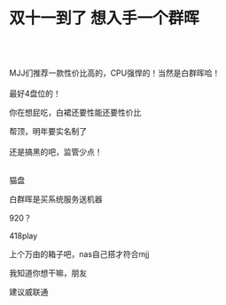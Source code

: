 # 双十一到了 想入手一个群晖


<br />
<br />
<br />
MJJ们推荐一款性价比高的，CPU强悍的！当然是白群晖哈！<br />
<br />
最好4盘位的！

<img src="static/image/smiley/default/lol.gif" smilieid="12" border="0" alt="" />你在想屁吃，白裙还要性能还要性价比

帮顶，明年要实名制了<br />
<br />
还是搞黑的吧，监管少点！<br />
<br />
<img src="static/image/smiley/default/lol.gif" smilieid="12" border="0" alt="" /><img src="static/image/smiley/default/lol.gif" smilieid="12" border="0" alt="" /><img src="static/image/smiley/default/lol.gif" smilieid="12" border="0" alt="" />

猫盘

白群晖是买系统服务送机器

920？

418play

上个万由的箱子吧，nas自己搭才符合mjj

<img id="aimg_kQXUY" onclick="zoom(this, this.src, 0, 0, 0)" class="zoom" src="https://www.94imm.com/static/images/20200129/2056/1580186442GiFf.jpg" onmouseover="img_onmouseoverfunc(this)" onload="thumbImg(this)" border="0" alt="" />我知道你想干嘛，朋友

建议威联通
